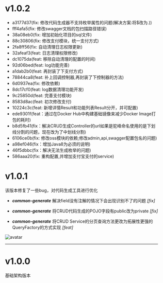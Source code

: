 # v1.0.2
* a3177d37(fix: 修改代码生成器不支持枚举属性的问题(解决方案:将$改为.))
* fff4afa5(fix: 修改swagger文档的包扫描路径错误)
* 38a08eb0(fix: 增加初始化项目的sql文件)
* 88c30806(fix: 修改支付模块，统一支付方式)
* 2fa8ff56(fix: 自动清理日志权限更新)
* 32afeaf3(feat: 日志清理权限修改)
* dc1075da(feat: 移除自动清理的配置的时间)
* 92d06bed(feat: log功能完善)
* a1dab2b0(feat: 再封装了下支付方式)
* 78844ca8(feat: 补上回调控制器,再封装了下控制器的方法)
* 6d0937ea(fix: 修改依赖)
* 8dc17cf0(feat: log数据清理功能开发)
* 9c25850d(feat: 完善支付模块)
* 8583d8ac(feat: 初次修改支付)
* 10224c3c(feat: 新增详情Result和功能列表Result分开，并可配置)
* ede9301f(feat：通过在Docker Hub中构建基础镜像来减少Docker Image打包的耗时)
* b8d5fb41(fix：解决CRUD生成Controller的url如果是驼峰命名使用的是下划线分割的问题，现在改为了中划线分割)
* 6106ce0b(fix: 修改oss模块的依赖;修改admin,api,swagger配置包名的问题)
* a98ef046(fix：增加Java8为必须的说明)
* 46f5dbbc(fix：解决无法生成枚举的问题)
* 586aaa20(fix: 重构配置,并增加支付宝支付的service)

# v1.0.1
该版本修复了一些bug，对代码生成工具进行优化  

* ***common-generate*** 解决field没有注解的情况下会出现识别不了的问题 *[fix]*  

* ***common-generate*** 将CRUD代码生成的POJO字段有public改为private *[fix]*  

* ***common-generate*** 将CRUD Service的分页查询方法更改为拓展性更强的QueryFactory的方式实现 *[feat]*  

![avatar](https://standard-kjrhc0jtvgfxzqnq.oss-cn-shenzhen.aliyuncs.com/%E5%BE%AE%E4%BF%A1%E6%88%AA%E5%9B%BE_20200805175955.png "QueryFactory实现")



---------------


# v1.0.0
基础架构版本